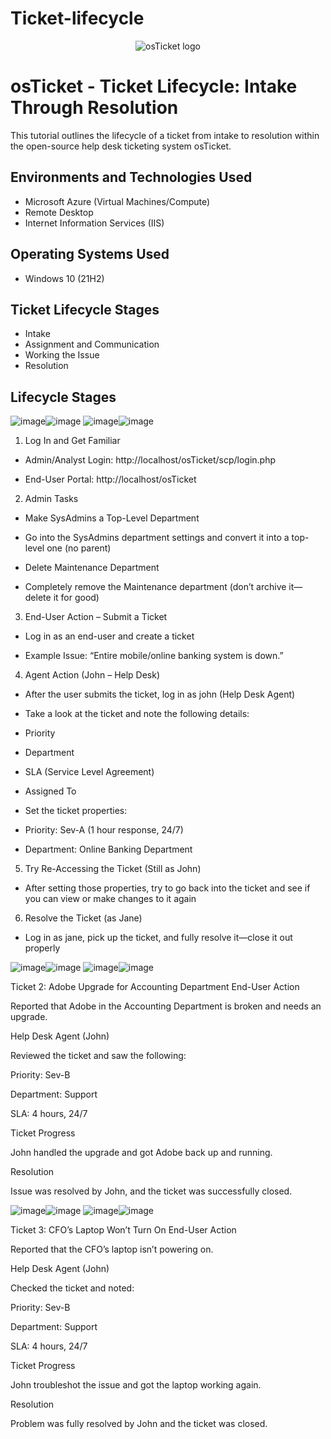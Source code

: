 # Ticket-lifecycle
<p align="center">
<img src="https://i.imgur.com/Clzj7Xs.png" alt="osTicket logo"/>
</p>

<h1>osTicket - Ticket Lifecycle: Intake Through Resolution</h1>
This tutorial outlines the lifecycle of a ticket from intake to resolution within the open-source help desk ticketing system osTicket.<br />



<h2>Environments and Technologies Used</h2>

- Microsoft Azure (Virtual Machines/Compute)
- Remote Desktop
- Internet Information Services (IIS)

<h2>Operating Systems Used </h2>

- Windows 10</b> (21H2)

<h2>Ticket Lifecycle Stages</h2>

- Intake
- Assignment and Communication
- Working the Issue
- Resolution

<h2>Lifecycle Stages</h2>


![image](https://github.com/user-attachments/assets/069933d6-d1a0-494a-b6a7-6ec3e7c82222)![image](https://github.com/user-attachments/assets/b59fb9ca-91a5-4198-89a3-2994234d85dc)
![image](https://github.com/user-attachments/assets/0aecb1a4-dd7b-44ae-9b77-ebd58cfd13db)![image](https://github.com/user-attachments/assets/fbfdf2ca-20b5-4ac6-af04-21425248726f)


1. Log In and Get Familiar

- Admin/Analyst Login: http://localhost/osTicket/scp/login.php

- End-User Portal: http://localhost/osTicket

2. Admin Tasks

- Make SysAdmins a Top-Level Department

- Go into the SysAdmins department settings and convert it into a top-level one (no parent)

- Delete Maintenance Department

- Completely remove the Maintenance department (don’t archive it—delete it for good)

3. End-User Action – Submit a Ticket

- Log in as an end-user and create a ticket

- Example Issue: “Entire mobile/online banking system is down.”

4. Agent Action (John – Help Desk)

- After the user submits the ticket, log in as john (Help Desk Agent)

- Take a look at the ticket and note the following details:

- Priority

- Department

- SLA (Service Level Agreement)

- Assigned To

- Set the ticket properties:

- Priority: Sev-A (1 hour response, 24/7)

- Department: Online Banking Department

5. Try Re-Accessing the Ticket (Still as John)

- After setting those properties, try to go back into the ticket and see if you can view or make changes to it again

6. Resolve the Ticket (as Jane)

- Log in as jane, pick up the ticket, and fully resolve it—close it out properly


![image](https://github.com/user-attachments/assets/fcb084d9-2f9a-4b3d-830b-1beba0806d8d)![image](https://github.com/user-attachments/assets/c65f63e0-dec3-4710-914a-d5552fdcedfe)
![image](https://github.com/user-attachments/assets/87a1feaa-9a62-4f4d-985f-415d3a39123d)![image](https://github.com/user-attachments/assets/f1b62017-3f66-457d-8d90-cefaca356173)

Ticket 2: Adobe Upgrade for Accounting Department
End-User Action

Reported that Adobe in the Accounting Department is broken and needs an upgrade.

Help Desk Agent (John)

Reviewed the ticket and saw the following:

Priority: Sev-B

Department: Support

SLA: 4 hours, 24/7

Ticket Progress

John handled the upgrade and got Adobe back up and running.

Resolution

Issue was resolved by John, and the ticket was successfully closed.


![image](https://github.com/user-attachments/assets/745d60de-69b0-451b-8668-60b925db817e)![image](https://github.com/user-attachments/assets/5896d3b5-105b-49a9-b4d2-38af5e0c7c7a)
![image](https://github.com/user-attachments/assets/eb1087e5-243e-4ae4-ac2a-5cf8715bcfb6)![image](https://github.com/user-attachments/assets/eb4b293b-3fc4-4ae8-a08b-2e8032f84fed)

Ticket 3: CFO’s Laptop Won’t Turn On
End-User Action

Reported that the CFO’s laptop isn’t powering on.

Help Desk Agent (John)

Checked the ticket and noted:

Priority: Sev-B

Department: Support

SLA: 4 hours, 24/7

Ticket Progress

John troubleshot the issue and got the laptop working again.

Resolution

Problem was fully resolved by John and the ticket was closed.

